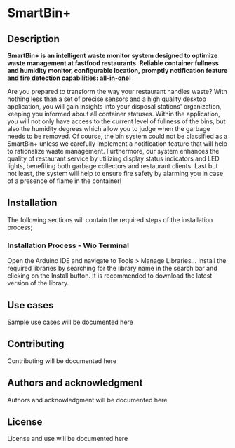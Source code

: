 # SmartBin+


## Description
**SmartBin+ is an intelligent waste monitor system designed to optimize waste management at fastfood restaurants. Reliable container fullness and humidity monitor, configurable location, promptly notification feature and fire detection capabilities: all-in-one!**

Are you prepared to transform the way your restaurant handles waste? With nothing less than a set of precise sensors and a high quality desktop application, you will gain insights into your disposal stations' organization, keeping you informed about all container statuses. Within the application, you will not only have access to the current level of fullness of the bins, but also the humidity degrees which allow you to judge when the garbage needs to be removed. Of course, the bin system could not be classified as a SmartBin+ unless we carefully implement a notification feature that will help to rationalize waste management. Furthermore, our system enhances the quality of restaurant service by utilizing display status indicators and LED lights, benefiting both garbage collectors and restaurant clients. Last but not least, the system will help to ensure fire safety by alarming you in case of a presence of flame in the container!


## Installation


The following sections will contain the required steps of the installation process;


### Installation Process - Wio Terminal


Open the Arduino IDE and navigate to Tools > Manage Libraries...
Install the required libraries by searching for the library name in the search bar and clicking on the Install button.
It is recommended to download the latest version of the library.


## Use cases


Sample use cases will be documented here


## Contributing


Contributing will be documented here


## Authors and acknowledgment


Authors and acknowledgment will be documented here


## License


License and use will be documented here

